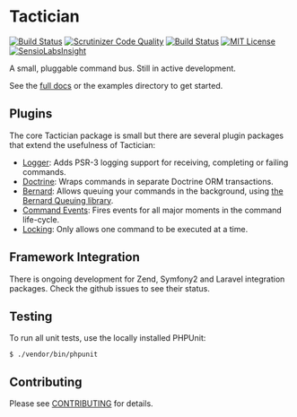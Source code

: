# Tactician

[![Build Status](https://status.continuousphp.com/git-hub/oswaldderiemaecker/tactician?token=4630f4b7-79c5-4144-9f9d-79582ea540cb)](https://continuousphp.com/git-hub/oswaldderiemaecker/tactician)
[![Scrutinizer Code Quality](https://scrutinizer-ci.com/g/thephpleague/tactician/badges/quality-score.png?b=master)](https://scrutinizer-ci.com/g/thephpleague/tactician/?branch=master)
[![Build Status](https://scrutinizer-ci.com/g/thephpleague/tactician/badges/build.png?b=master)](https://scrutinizer-ci.com/g/thephpleague/tactician/build-status/master)
[![MIT License](https://img.shields.io/badge/license-MIT-brightgreen.svg)](https://github.com/thephpleague/tactician/blob/master/LICENSE)
[![SensioLabsInsight](https://insight.sensiolabs.com/projects/54275a78-bc70-4bb3-9ac4-4eee700c6a1c/small.png)](https://insight.sensiolabs.com/projects/54275a78-bc70-4bb3-9ac4-4eee700c6a1c)

A small, pluggable command bus. Still in active development.

See the [full docs](http://tactician.thephpleague.com) or the examples directory to get started.

## Plugins
The core Tactician package is small but there are several plugin packages that extend the usefulness of Tactician:

- [Logger](https://github.com/thephpleague/tactician-logger): Adds PSR-3 logging support for receiving, completing or failing commands.
- [Doctrine](https://github.com/thephpleague/tactician-doctrine): Wraps commands in separate Doctrine ORM transactions.
- [Bernard](https://github.com/thephpleague/tactician-bernard): Allows queuing your commands in the background, using [the Bernard Queuing library](https://github.com/bernardphp/bernard).
- [Command Events](https://github.com/thephpleague/tactician-command-events): Fires events for all major moments in the command life-cycle.
- [Locking](http://tactician.thephpleague.com/plugins/locking-middleware/): Only allows one command to be executed at a time.

## Framework Integration
There is ongoing development for Zend, Symfony2 and Laravel integration packages. Check the github issues to see their status.

## Testing
To run all unit tests, use the locally installed PHPUnit:

~~~
$ ./vendor/bin/phpunit
~~~

## Contributing

Please see [CONTRIBUTING](CONTRIBUTING.md) for details.
